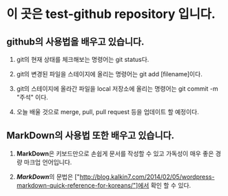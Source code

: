 # 이 곳은 test-github repository 입니다.

## github의 사용법을 배우고 있습니다.

1. git의 현재 상태를 체크해보는 명령어는 git status다.
2. git의 변경된 파일을 스테이지에 올리는 명령어는 git add [filename]이다.

3. git의 스테이지에 올라간 파일을 local 저장소에 올리는 명령어는 git commit -m "주석" 이다.

4. 오늘 배울 것으로 merge, pull, pull request 등을 업데이트 할 예정이다.

## MarkDown의 사용법 또한 배우고 있습니다.
1. **MarkDown**은 키보드만으로 손쉽게 문서를 작성할 수 있고 가독성이 매우 좋은 경량 마크업 언어입니다.

2. ***MarkDown***의 문법은  ["http://blog.kalkin7.com/2014/02/05/wordpress-markdown-quick-reference-for-koreans/"]에서 확인 할 수 있다.

